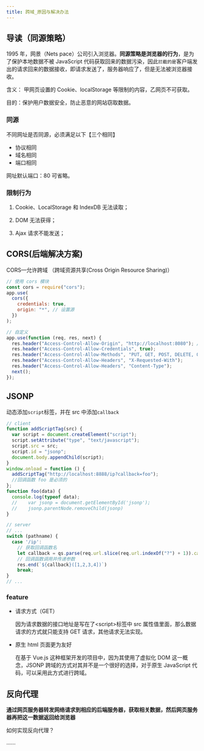 ```yaml
---
title: 跨域_原因与解决办法
---
```


## 导读（同源策略）

1995 年，网景（Nets pace）公司引入浏览器。**同源策略是浏览器的行为**，是为了保护本地数据不被 JavaScript 代码获取回来的数据污染，因此`拦截的是`客户端发出的请求回来的数据接收，即请求发送了，服务器响应了，但是无法被浏览器接收。

含义： 甲网页设置的 Cookie、localStorage 等限制的内容，乙网页不可获取。

目的：保护用户数据安全，防止恶意的网站窃取数据。

### 同源

不同网址是否同源，必须满足以下【三个相同】

- 协议相同
- 域名相同
- 端口相同

网址默认端口：80 可省略。

### 限制行为

1. Cookie、LocalStorage 和 IndexDB 无法读取；
2. DOM 无法获得；

3. Ajax 请求不能发送；

## CORS(后端解决方案)

CORS—允许跨域 （跨域资源共享(Cross Origin Resource Sharing)）

```js
// 使用 cors 模块
const cors = require("cors");
app.use(
  cors({
    credentials: true,
    origin: "*", // 设置源
  })
);
```

```js
// 自定义
app.use(function (req, res, next) {
  res.header("Access-Control-Allow-Origin", "http://localhost:8080"); // 设置源
  res.header("Access-Control-Allow-Credentials", true);
  res.header("Access-Control-Allow-Methods", "PUT, GET, POST, DELETE, OPTIONS");
  res.header("Access-Control-Allow-Headers", "X-Requested-With");
  res.header("Access-Control-Allow-Headers", "Content-Type");
  next();
});
```

## JSONP

动态添加`script`标签，并在 src 中添加`callback`

```js
// client
function addScriptTag(src) {
  var script = document.createElement("script");
  script.setAttribute("type", "text/javascript");
  script.src = src;
  script.id = "jsonp";
  document.body.appendChild(script);
}
window.onload = function () {
  addScriptTag("http://localhost:8888/ip?callback=foo");
  //回调函数 foo 是必须的
};
function foo(data) {
  console.log(typeof data);
  //    var jsonp = document.getElementById('jsonp');
  //    jsonp.parentNode.removeChild(jsonp)
}
```

```js
// server
// ...
switch (pathname) {
  case '/ip':
    // 获取回调函数名
    let callback = qs.parse(req.url.slice(req.url.indexOf("?") + 1)).callback；
    // 回调函数调用并传递参数
    res.end(`${callback}([1,2,3,4])`)
    break;
}
// ...
```

### feature

- 请求方式（GET）

  因为请求数据的接口地址是写在了\<script\>标签中 src 属性值里面，那么数据请求的方式就只能支持 GET 请求，其他请求无法实现。

- 原生 html 页面更为友好

  在基于 Vue.js 这种框架开发的项目中，因为其使用了虚拟化 DOM 这一概念，JSONP 跨域的方式对其并不是一个很好的选择，对于原生 JavaScript 代码，可以采用此方式进行跨域。

## 反向代理

**通过网页服务器转发网络请求到相应的后端服务器，获取相关数据，然后网页服务器再把这一数据返回给浏览器**

如何实现反向代理？

......
